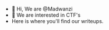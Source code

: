 - 👋 Hi, We are @Madwanzi
- 👀 We are interested in CTF's
- Here is where you'll find our writeups.
<!---
Madwanzi/Madwanzi is a ✨ special ✨ repository because its `README.md` (this file) appears on your GitHub profile.
You can click the Preview link to take a look at your changes.
--->
